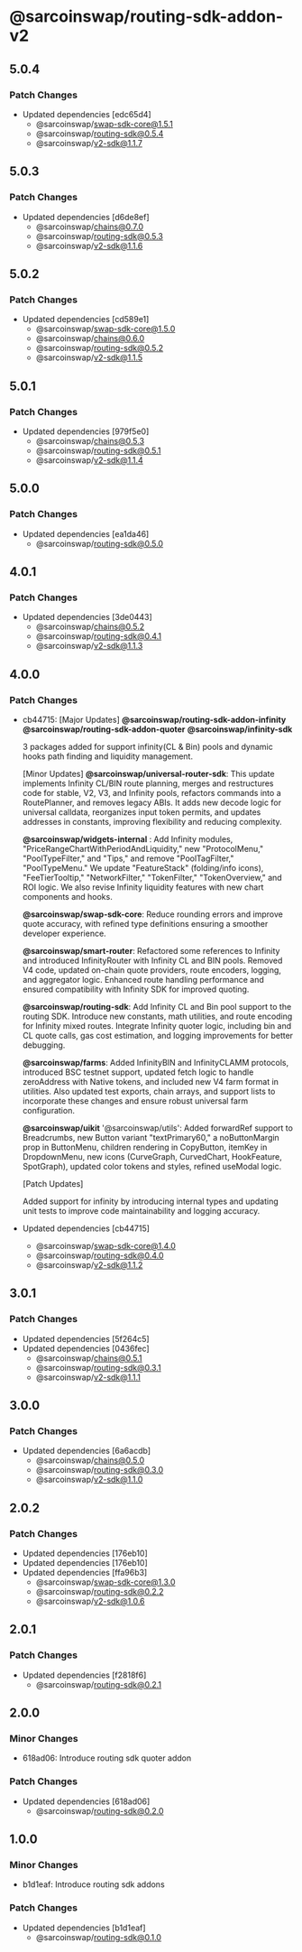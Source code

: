 # @sarcoinswap/routing-sdk-addon-v2

## 5.0.4

### Patch Changes

- Updated dependencies [edc65d4]
  - @sarcoinswap/swap-sdk-core@1.5.1
  - @sarcoinswap/routing-sdk@0.5.4
  - @sarcoinswap/v2-sdk@1.1.7

## 5.0.3

### Patch Changes

- Updated dependencies [d6de8ef]
  - @sarcoinswap/chains@0.7.0
  - @sarcoinswap/routing-sdk@0.5.3
  - @sarcoinswap/v2-sdk@1.1.6

## 5.0.2

### Patch Changes

- Updated dependencies [cd589e1]
  - @sarcoinswap/swap-sdk-core@1.5.0
  - @sarcoinswap/chains@0.6.0
  - @sarcoinswap/routing-sdk@0.5.2
  - @sarcoinswap/v2-sdk@1.1.5

## 5.0.1

### Patch Changes

- Updated dependencies [979f5e0]
  - @sarcoinswap/chains@0.5.3
  - @sarcoinswap/routing-sdk@0.5.1
  - @sarcoinswap/v2-sdk@1.1.4

## 5.0.0

### Patch Changes

- Updated dependencies [ea1da46]
  - @sarcoinswap/routing-sdk@0.5.0

## 4.0.1

### Patch Changes

- Updated dependencies [3de0443]
  - @sarcoinswap/chains@0.5.2
  - @sarcoinswap/routing-sdk@0.4.1
  - @sarcoinswap/v2-sdk@1.1.3

## 4.0.0

### Patch Changes

- cb44715: [Major Updates]
  **@sarcoinswap/routing-sdk-addon-infinity**
  **@sarcoinswap/routing-sdk-addon-quoter**
  **@sarcoinswap/infinity-sdk**

  3 packages added for support infinity(CL & Bin) pools and dynamic hooks path finding and liquidity management.

  [Minor Updates]
  **@sarcoinswap/universal-router-sdk**: This update implements Infinity CL/BIN route planning, merges and restructures code for stable, V2, V3, and Infinity pools, refactors commands into a RoutePlanner, and removes legacy ABIs. It adds new decode logic for universal calldata, reorganizes input token permits, and updates addresses in constants, improving flexibility and reducing complexity.

  **@sarcoinswap/widgets-internal** : Add Infinity modules, "PriceRangeChartWithPeriodAndLiquidity," new "ProtocolMenu," "PoolTypeFilter," and "Tips," and remove "PoolTagFilter," "PoolTypeMenu." We update "FeatureStack" (folding/info icons), "FeeTierTooltip," "NetworkFilter," "TokenFilter," "TokenOverview," and ROI logic. We also revise Infinity liquidity features with new chart components and hooks.

  **@sarcoinswap/swap-sdk-core**: Reduce rounding errors and improve quote accuracy, with refined type definitions ensuring a smoother developer experience.

  **@sarcoinswap/smart-router**: Refactored some references to Infinity and introduced InfinityRouter with Infinity CL and BIN pools. Removed V4 code, updated on-chain quote providers, route encoders, logging, and aggregator logic. Enhanced route handling performance and ensured compatibility with Infinity SDK for improved quoting.

  **@sarcoinswap/routing-sdk**: Add Infinity CL and Bin pool support to the routing SDK. Introduce new constants, math utilities, and route encoding for Infinity mixed routes. Integrate Infinity quoter logic, including bin and CL quote calls, gas cost estimation, and logging improvements for better debugging.

  **@sarcoinswap/farms**: Added InfinityBIN and InfinityCLAMM protocols, introduced BSC testnet support, updated fetch logic to handle zeroAddress with Native tokens, and included new V4 farm format in utilities. Also updated test exports, chain arrays, and support lists to incorporate these changes and ensure robust universal farm configuration.

  **@sarcoinswap/uikit**
  '@sarcoinswap/utils': Added forwardRef support to Breadcrumbs, new Button variant "textPrimary60," a noButtonMargin prop in ButtonMenu, children rendering in CopyButton, itemKey in DropdownMenu, new icons (CurveGraph, CurvedChart, HookFeature, SpotGraph), updated color tokens and styles, refined useModal logic.

  [Patch Updates]

  Added support for infinity by introducing internal types and updating unit tests to improve code maintainability and logging accuracy.

- Updated dependencies [cb44715]
  - @sarcoinswap/swap-sdk-core@1.4.0
  - @sarcoinswap/routing-sdk@0.4.0
  - @sarcoinswap/v2-sdk@1.1.2

## 3.0.1

### Patch Changes

- Updated dependencies [5f264c5]
- Updated dependencies [0436fec]
  - @sarcoinswap/chains@0.5.1
  - @sarcoinswap/routing-sdk@0.3.1
  - @sarcoinswap/v2-sdk@1.1.1

## 3.0.0

### Patch Changes

- Updated dependencies [6a6acdb]
  - @sarcoinswap/chains@0.5.0
  - @sarcoinswap/routing-sdk@0.3.0
  - @sarcoinswap/v2-sdk@1.1.0

## 2.0.2

### Patch Changes

- Updated dependencies [176eb10]
- Updated dependencies [176eb10]
- Updated dependencies [ffa96b3]
  - @sarcoinswap/swap-sdk-core@1.3.0
  - @sarcoinswap/routing-sdk@0.2.2
  - @sarcoinswap/v2-sdk@1.0.6

## 2.0.1

### Patch Changes

- Updated dependencies [f2818f6]
  - @sarcoinswap/routing-sdk@0.2.1

## 2.0.0

### Minor Changes

- 618ad06: Introduce routing sdk quoter addon

### Patch Changes

- Updated dependencies [618ad06]
  - @sarcoinswap/routing-sdk@0.2.0

## 1.0.0

### Minor Changes

- b1d1eaf: Introduce routing sdk addons

### Patch Changes

- Updated dependencies [b1d1eaf]
  - @sarcoinswap/routing-sdk@0.1.0
